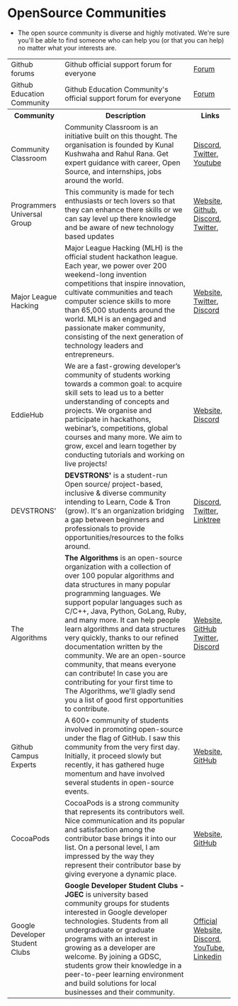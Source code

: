 # OpenSource Communities
- The open source community is diverse and highly motivated. We're sure you'll be able to find someone who can help you (or that you can help) no matter what your interests are.

<table>
  <tr><b>
    <td>Github forums</td>
    <td>Github official support forum for everyone</td>
    <td><a href="https://github.community/">Forum</a></td>
    </b>
  </tr>
  <tr><b>
    <td>Github Education Community</td>
    <td>Github Education Community's official support forum for everyone</td>
    <td><a href="https://education.github.community/">Forum</a></td>
    </b>
  </tr>
  <tr>
    <th>Community</th>
    <th>Description</th>
    <th>Links</th>
  </tr>
  <td>Community Classroom</td>
    <td>Community Classroom is an initiative built on this thought. The organisation is founded by Kunal Kushwaha and Rahul Rana. Get expert guidance with career, Open Source, and internships, jobs around the world.</td>
    <td> <a href="https://discord.com/invite/77xJrUBmpp">Discord</a>, <a href="https://twitter.com/commclassroom">Twitter</a>, <a href="https://www.youtube.com/KunalKushwaha">Youtube</a> </td>
  </tr>
  <tr>
    <td>Programmers Universal Group</td>
    <td>This community is made for tech enthusiasts or tech lovers so that they can enhance there skills or we can say level up there knowledge and be aware of new technology based updates</td>
    <td> <a href="https://www.pugroups.in/">Website</a>, <a href="http://github.eddiehub.org/">Github</a>, <a href="http://discord.pugroups.in/">Discord</a>, <a href="https://twitter.com/PUGroups">Twitter</a>, </td>
  </tr>
  <tr>
    <td>Major League Hacking</td>
    <td>Major League Hacking (MLH) is the official student hackathon league. Each year, we power over 200 weekend-long invention competitions that inspire innovation, cultivate communities and teach computer science skills to more than 65,000 students around the world. MLH is an engaged and passionate maker community, consisting of the next generation of technology leaders and entrepreneurs.</td>
    <td> <a href="https://mlh.io">Website</a>, <a href="https://twitter.com/mlhacks">Twitter</a>, <a href="https://discord.mlh.io">Discord</a> </td>
  </tr>
  <tr>
    <td>EddieHub</td>
    <td>We are a fast-growing developer’s community of students working towards a common goal: to acquire skill sets to lead us to a better understanding of concepts and projects. We organise and participate in hackathons, webinar’s, competitions, global courses and many more. We aim to grow, excel and learn together by conducting tutorials and working on live projects!</td>
    <td> <a href="https://eddiehub.org/">Website</a>, <a href="http://discord.eddiehub.org/">Discord</a> </td>
  </tr>
  <tr>
  <td>DEVSTRONS'</td>
    <td><b>DEVSTRONS'</b> is a student-run Open source/ project-based, inclusive & diverse community intending to Learn, Code & Tron (grow). It's an organization bridging a gap between beginners and professionals to provide opportunities/resources to the folks around.
    <td> <a href="https://discord.com/invite/MVujzTBqed">Discord</a>, <a href="https://twitter.com/devstrons">Twitter</a>, <a href="https://linktr.ee/devstrons">Linktree</a> </td>
  </tr>
  <tr>
  <td>The Algorithms</td>
    <td><b>The Algorithms</b> is an open-source organization with a collection of over 100 popular algorithms and data structures in many popular programming languages. We support popular languages such as C/C++, Java, Python, GoLang, Ruby, and many more. It can help people learn algorithms and data structures very quickly, thanks to our refined documentation written by the community. We are an open-source community, that means everyone can contribute! In case you are contributing for your first time to The Algorithms, we'll gladly send you a list of good first opportunities to contribute.</td>
    <td> <a href="https://the-algorithms.com">Website</a>, <a href="https://github.com/TheAlgorithms">GitHub</a> <a href="https://twitter.com/The_Algorithms">Twitter</a>, <a href="https://discord.gg/c7MnfGFGa6">Discord</a> </td>
  </tr>
  <tr>
  <td>Github Campus Experts</td>
    <td>A 600+ community of students involved in promoting open-source under the flag of GitHub. I saw this community from the very first day. Initially, it proceed slowly but recently, it has gathered huge momentum and have involved several students in open-source events.</td>
    <td> <a href="https://education.github.com/experts">Website</a>, <a href="github.com/campus-experts">GitHub</a></td>
  </tr>  
  <tr> 
  <td>CocoaPods</td>
    <td>CocoaPods is a strong community that represents its contributors well. Nice communication and its popular and satisfaction among the contributor base brings it into our list. On a personal level, I am impressed by the way they represent their contributor base by giving everyone a dynamic place.</td>
    <td><a href="https://cocoapods.org/">Website</a>, <a href="https://github.com/CocoaPods?page=1">GitHub</a></td>
    </tr>
    <tr>
  <td>Google Developer Student Clubs</td>
    <td><b>Google Developer Student Clubs - JGEC</b> is university based community groups for students interested in Google developer technologies. Students from all undergraduate or graduate programs with an interest in growing as a developer are welcome. By joining a GDSC, students grow their knowledge in a peer-to-peer learning environment and build solutions for local businesses and their community.</td>
    <td> <a href="https://gdsc.community.dev/">Official Website</a>, <a href="https://discord.gg/kTHMgAgmvf">Discord</a>, <a href="https://www.youtube.com/channel/UCcY06CBxUxl06w9YxwLkXYw">YouTube</a>, <a href="https://www.linkedin.com/company/gdscjgec">Linkedin</a> </td>
  </tr>
  <tr>
</table>
